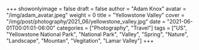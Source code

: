 +++
showonlyimage = false
draft = false
author = "Adam Knox"
avatar = "/img/adam_avatar.jpeg"
weight = 0
title = "Yellowstone Valley"
cover = "/img/post/photography/2021_06/yellowstone_valley.jpg"
date = "2021-06-01T00:01:01-06:00"
categories = ["Photography", "Travel"]
tags = ["US", "Yellowstone National Park", "National Park", "Valley", "Spring", "Nature", "Landscape", "Mountan", "Vegitation", "Lamar Valley"]
+++
<!--more-->
